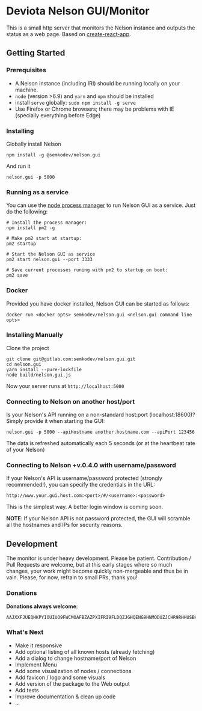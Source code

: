 # Deviota Nelson GUI/Monitor

This is a small http server that monitors the Nelson instance and outputs the status as a web page.
Based on [create-react-app](https://github.com/facebookincubator/create-react-app).

## Getting Started

### Prerequisites

- A Nelson instance (including IRI) should be running locally on your machine.
- `node` (version >6.9) and `yarn` and `npm` should be installed
- install `serve` globally: `sudo npm install -g serve`
- Use Firefox or Chrome browsers; there may be problems with IE (specially everything before Edge)

### Installing

Globally install Nelson

```
npm install -g @semkodev/nelson.gui
```

And run it

```
nelson.gui -p 5000
```

### Running as a service

You can use the [node process manager](http://pm2.keymetrics.io/) to run Nelson GUI as a service.
Just do the following:

```
# Install the process manager:
npm install pm2 -g

# Make pm2 start at startup:
pm2 startup

# Start the Nelson GUI as service
pm2 start nelson.gui --port 3333

# Save current processes runing with pm2 to startup on boot:
pm2 save
```

### Docker

Provided you have docker installed, Nelson GUI can be started as follows:

```
docker run <docker opts> semkodev/nelson.gui <nelson.gui command line opts>
```

### Installing Manually

Clone the project

```
git clone git@gitlab.com:semkodev/nelson.gui.git
cd nelson.gui
yarn install --pure-lockfile
node build/nelson.gui.js
```

Now your server runs at `http://localhost:5000`

### Connecting to Nelson on another host/port

Is your Nelson's API running on a non-standard host:port (localhost:18600)?
Simply provide it when starting the GUI:

```
nelson.gui -p 5000 --apiHostname another.hostname.com --apiPort 123456
```

The data is refreshed automatically each 5 seconds (or at the heartbeat rate of your Nelson)

### Connecting to Nelson +v.0.4.0 with username/password

If your Nelson's API is username/password protected (strongly recommended!),
you can specify the credentials in the URL:

```
http://www.your.gui.host.com:<port>/#/<username>:<password>
```

This is the simplest way. A better login window is coming soon.

**NOTE**: If your Nelson API is not password protected, the GUI will
scramble all the hostnames and IPs for security reasons.

## Development

The monitor is under heavy development. Please be patient.
Contribution / Pull Requests are welcome, but at this early stages where so much changes, your
work might become quickly non-mergeable and thus be in vain.
Please, for now, refrain to small PRs, thank you!

### Donations

**Donations always welcome**:

```
AAJXXFJUEQHKPYIOUIUO9FWCMOAFBZAZPXIFRI9FLDQZJGHQENG9HNMODUZJCHR9RHHUSBHWJELGRDOWZRNWYLYCQW
```

### What's Next

- Make it responsive
- Add optional listing of all known hosts (already fetching)
- Add a dialog to change hostname/port of Nelson
- Implement Menu
- Add some visualization of nodes / connections
- Add favicon / logo and some visuals
- Add version of the package to the Web output
- Add tests
- Improve documentation & clean up code
- ...
